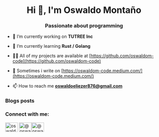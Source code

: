 <h1 align="center">Hi 👋, I'm Oswaldo Montaño</h1>
<h3 align="center">Passionate about programming</h3>

- 🔭 I’m currently working on **TUTREE Inc**

- 🌱 I’m currently learning **Rust / Golang**

- 👨‍💻 All of my projects are available at [https://github.com/oswaldom-code](https://github.com/oswaldom-code)

- 📝 Sometimes i write on [https://oswaldom-code.medium.com/](https://oswaldom-code.medium.com/)

- 📫 How to reach me **oswaldoeliezer876@gmail.com**

### Blogs posts
<!-- BLOG-POST-LIST:START -->
<!-- BLOG-POST-LIST:END -->

<h3 align="left">Connect with me:</h3>
<p align="left">
<a href="https://twitter.com/oswaldom_code" target="blank">
<img align="center" src="https://cdn.jsdelivr.net/npm/simple-icons@3.0.1/icons/twitter.svg" alt="oswaldom_code" height="30" width="40" /></a>
<a href="https://www.linkedin.com/in/oswaldom876/" target="blank"><img align="center" src="https://cdn.jsdelivr.net/npm/simple-icons@3.0.1/icons/linkedin.svg" alt="@oswaldom-code" height="30" width="40" /></a><a href="https://medium.com/@oswaldom-code" target="blank"><img align="center" src="https://cdn.jsdelivr.net/npm/simple-icons@3.0.1/icons/medium.svg" alt="@oswaldom-code" height="30" width="40" /></a>
</p>

